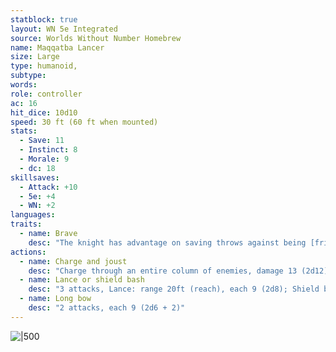 ```yaml
---
statblock: true
layout: WN 5e Integrated
source: Worlds Without Number Homebrew
name: Maqqatba Lancer
size: Large
type: humanoid,
subtype: 
words: 
role: controller
ac: 16
hit_dice: 10d10
speed: 30 ft (60 ft when mounted) 
stats:
  - Save: 11
  - Instinct: 8
  - Morale: 9
  - dc: 18
skillsaves:
  - Attack: +10
  - 5e: +4
  - WN: +2
languages: 
traits:
  - name: Brave
    desc: "The knight has advantage on saving throws against being [frightened](https://5e.tools/conditionsdiseases.html#frightened_phb). 1 pt."
actions:
  - name: Charge and joust
    desc: "Charge through an entire column of enemies, damage 13 (2d12), DEX/INT save negates, once hit STR/CON save or prone."
  - name: Lance or shield bash
    desc: "3 attacks, Lance: range 20ft (reach), each 9 (2d8); Shield bash: range 5 ft, each 7 (2d4 + 2), STR/CON or prone. 1 pt (extended range)"
  - name: Long bow
    desc: "2 attacks, each 9 (2d6 + 2)"
---
```


![|500](https://i.imgur.com/8JD9ji0.png)
